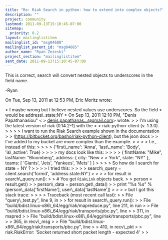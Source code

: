 ```yaml
---
title: "Re: Riak Search in python: how to extend into complex objects?"
description: ""
project: community
lastmod: 2011-09-13T15:10:45-07:00
sitemap:
  priority: 0.2
layout: mailinglistitem
mailinglist_id: "msg04688"
mailinglist_parent_id: "msg04685"
author_name: "Ryan Zezeski"
project_section: "mailinglistitem"
sent_date: 2011-09-13T15:10:45-07:00
---
```



This is correct, search will convert nested objects to underscores in the
field name.

-Ryan

On Tue, Sep 13, 2011 at 12:53 PM, Eric Moritz wrote:

&gt; I maybe wrong but I believe nested values use underscores. So the field
&gt; would be address\\_state:NY
&gt; On Sep 13, 2011 12:10 PM, "Denis Papathanasiou" &lt;
&gt; denis.papathanas...@gmail.com&gt; wrote:
&gt; &gt; I'm using the latest version of riak (0.14.2-1) with the
&gt; &gt; riak-python-client (v. 1.3.0).
&gt; &gt;
&gt; &gt; I want to run the Riak Search example shown in the documentation
&gt; &gt; (https://bitbucket.org/basho/riak-python-client), but the json docs
&gt; &gt; I've added to my bucket are more complex than the example.
&gt; &gt;
&gt; &gt; I.e., instead of this:
&gt; &gt;
&gt; &gt; {'first\\_name': 'Anna', 'last\\_name': 'Body', 'is\\_active': True}
&gt; &gt;
&gt; &gt; my docs look like this:
&gt; &gt;
&gt; &gt; { firstName: "Mike", lastName: "Bloomberg", address: { city: "New
&gt; &gt; York", state: "NY" }, teams: [ 'Giants', 'Jets', 'Yankees', 'Mets' ] }
&gt; &gt;
&gt; &gt; So how do I search for state = NY ?
&gt; &gt;
&gt; &gt; I tried this:
&gt; &gt;
&gt; &gt; search\\_query = client.search('formd', 'address.state:NY')
&gt; &gt;
&gt; &gt; for result in search\\_query.run():
&gt; &gt; # You get ``RiakLink`` objects back.
&gt; &gt; person = result.get()
&gt; &gt; person\\_data = person.get\\_data()
&gt; &gt; print "%s %s" % (person\\_data['firstName'], user\\_data['lastName'])
&gt; &gt;
&gt; &gt; but I got this stack trace:
&gt; &gt;
&gt; &gt; Traceback (most recent call last):
&gt; &gt; File "query\\_test.py", line 9, in 
&gt; &gt; for result in search\\_query.run():
&gt; &gt; File "build/bdist.linux-x86\\_64/egg/riak/mapreduce.py", line 211, in run
&gt; &gt; File "build/bdist.linux-x86\\_64/egg/riak/transports/pbc.py", line
&gt; &gt; 311, in mapred
&gt; &gt; File "build/bdist.linux-x86\\_64/egg/riak/transports/pbc.py", line
&gt; &gt; 365, in recv\\_msg
&gt; &gt; File "build/bdist.linux-x86\\_64/egg/riak/transports/pbc.py", line
&gt; &gt; 410, in recv\\_pkt
&gt; &gt; riak.RiakError: 'Socket returned short packet length - expected 4'
&gt; &gt;

